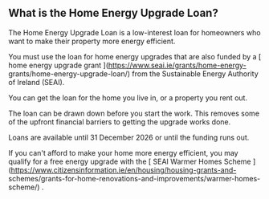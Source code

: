 ##  What is the Home Energy Upgrade Loan?

The Home Energy Upgrade Loan is a low-interest loan for homeowners who want to
make their property more energy efficient.

You must use the loan for home energy upgrades that are also funded by a [
home energy upgrade grant ](https://www.seai.ie/grants/home-energy-
grants/home-energy-upgrade-loan/) from the Sustainable Energy Authority of
Ireland (SEAI).

You can get the loan for the home you live in, or a property you rent out.

The loan can be drawn down before you start the work. This removes some of the
upfront financial barriers to getting the upgrade works done.

Loans are available until 31 December 2026 or until the funding runs out.

If you can't afford to make your home more energy efficient, you may qualify
for a free energy upgrade with the [ SEAI Warmer Homes Scheme
](https://www.citizensinformation.ie/en/housing/housing-grants-and-
schemes/grants-for-home-renovations-and-improvements/warmer-homes-scheme/) .
